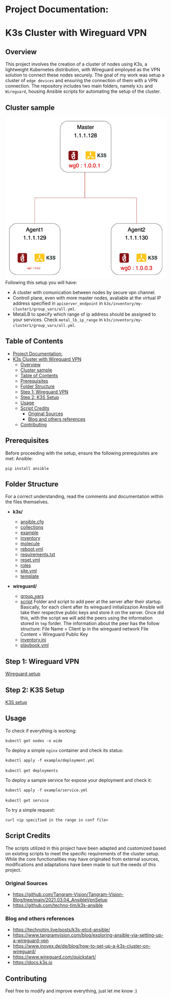 # Project Documentation: 
# K3s Cluster with Wireguard VPN
## Overview
This project involves the creation of a cluster of nodes using K3s, a lightweight Kubernetes distribution, with Wireguard employed as the VPN solution to connect these nodes securely. The goal of my work was setup a cluster of `edge devices` and ensuring the connection of them with a VPN connection. The repository includes two main folders, namely `k3s` and `Wireguard`, housing Ansible scripts for automating the setup of the cluster.
## Cluster sample
![Cluster sample](Scheme.jpg)
Following this setup you will have:
- A cluster with comunication between nodes by secure vpn channel.
- Controll plane, even with more master nodes, avaliable at the virtual IP address specified in `apiserver_endpoint` in `k3s/inventory/my-cluster1/group_vars/all.yml`.
- MetalLB to specify which range of ip address should be assigned to your services. Check `metal_lb_ip_range` in `k3s/inventory/my-cluster1/group_vars/all.yml`.
## Table of Contents
- [Project Documentation:](#project-documentation)
- [K3s Cluster with Wireguard VPN](#k3s-cluster-with-wireguard-vpn)
  - [Overview](#overview)
  - [Cluster sample](#cluster-sample)
  - [Table of Contents](#table-of-contents)
  - [Prerequisites](#prerequisites)
  - [Folder Structure](#folder-structure)
  - [Step 1: Wireguard VPN](#step-1-wireguard-vpn)
  - [Step 2: K3S Setup](#step-2-k3s-setup)
  - [Usage](#usage)
  - [Script Credits](#script-credits)
    - [Original Sources](#original-sources)
    - [Blog and others references](#blog-and-others-references)
  - [Contributing](#contributing)

## Prerequisites

Before proceeding with the setup, ensure the following prerequisites are met:
Ansible:
```
pip install ansible
```

## Folder Structure
For a correct understanding, read the comments and documentation within the files themselves.
- **k3s/**
  - [ansible.cfg](k3s/ansible.cfg)
  - [collections](k3s/collections/)
  - [example](k3s/example/)
  - [inventory](k3s/inventory/)
  - [molecule](k3s/molecule/)
  - [reboot.yml](k3s/reboot.yml)
  - [requirements.txt](k3s/requirements.txt)
  - [reset.yml](k3s/reset.yml)
  - [roles](k3s/roles/)
  - [site.yml](k3s/site.yml)
  - [template](k3s/templates/)

- **wireguard/**
  - [group_vars](wireguard/group_vars/)
  - [script](wireguard/script/)
  Folder and script to add peer at the server after their startup. Basically, for each client after its wireguard initializazion Ansible will take their respective public keys and store it on the server. Once did this, with the script we will add the peers using the information stored in `tmp` forder. The information about the peer has the follow structure:
  File Name = Client ip in the wireguard network
  File Content = Wireguard Public Key
  - [inventory.ini](wireguard/inventory.ini) 
  - [playbook.yml](wireguard/playbook.yml)
## Step 1: Wireguard VPN
[Wireguard setup](wireguard/README.md)
## Step 2: K3S Setup
[K3S setup](k3s/README.md)

## Usage
To check if everything is working:
```
kubectl get nodes -o wide
```
To deploy a simple `nginx` container and check its status:
```
kubectl apply -f example/deployment.yml

kubectl get deployments
``` 
To deploy a sample service for expose your deployment and check it:
```
kubectl apply -f example/service.yml

kubectl get service
```
To try a simple request:
```
curl <ip specified in the range in conf file>
```


## Script Credits
The scripts utilized in this project have been adapted and customized based on existing scripts to meet the specific requirements of the cluster setup. While the core functionalities may have originated from external sources, modifications and adaptations have been made to suit the needs of this project.

### Original Sources 
- https://github.com/Tangram-Vision/Tangram-Vision-Blog/tree/main/2021.03.04_AnsibleVpnSetup
- https://github.com/techno-tim/k3s-ansible
### Blog and others references
- https://technotim.live/posts/k3s-etcd-ansible/
- https://www.tangramvision.com/blog/exploring-ansible-via-setting-up-a-wireguard-vpn
- https://www.inovex.de/de/blog/how-to-set-up-a-k3s-cluster-on-wireguard/
- https://www.wireguard.com/quickstart/
- https://docs.k3s.io
## Contributing
Feel free to modify and improve everything, just let me know :)

